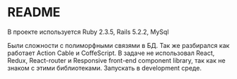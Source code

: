 # README

В проекте используется Ruby 2.3.5, Rails 5.2.2, MySql

Были сложности с полиморфными связями в БД. Так же разбирался как работает Action Cable и CoffeScript.
В задаче не использовал React, Redux, React-router и Responsive front-end component library, так как не знаком с этими библиотеками.
Запускать в development среде.